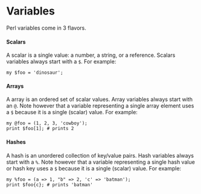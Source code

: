 # Variables

Perl variables come in 3 flavors.

#### Scalars
A scalar is a single value: a number, a string, or a reference.  Scalars
variables always start with a <code>$</code>.  For example:

    my $foo = 'dinosaur';

#### Arrays
A array is an ordered set of scalar values.  Array variables always start with
an `@`.  Note however that a variable representing a single array element uses
a `$` because it is a single (scalar) value.  For example:

    my @foo = (1, 2, 3, 'cowboy');
    print $foo[1]; # prints 2


#### Hashes
A hash is an unordered collection of key/value pairs.  Hash variables always
start with a `%`.  Note however that a variable representing a single hash
value or hash key uses a `$` because it is a single (scalar) value.  For example:

    my %foo = (a => 1, "b" => 2, 'c' => 'batman');
    print $foo{c}; # prints 'batman'
